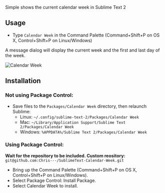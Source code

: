 Simple shows the current calendar week in Sublime Text 2

Usage
-----
* Type `Calendar Week` in the Command Palette (Command+Shift+P on OS X, Control+Shift+P on Linux/Windows)

A message dialog will display the current week and the first and last day of the week.

![Calendar Week](http://latexing.com/wp-content/uploads/github/calendar-week.jpg)

Installation
------------
### Not using Package Control:
* Save files to the `Packages/Calendar Week` directory, then relaunch Sublime:
  * Linux: `~/.config/sublime-text-2/Packages/Calendar Week`
  * Mac: `~/Library/Application Support/Sublime Text 2/Packages/Calendar Week`
  * Windows: `%APPDATA%/Sublime Text 2/Packages/Calendar Week`

### Using Package Control:

**Wait for the repository to be included. Custom reository:** `git@github.com:Chris---/SublimeText-Calendar-Week.git`

* Bring up the Command Palette (Command+Shift+P on OS X, Control+Shift+P on Linux/Windows).
* Select Package Control: Install Package.
* Select Calendar Week to install.
